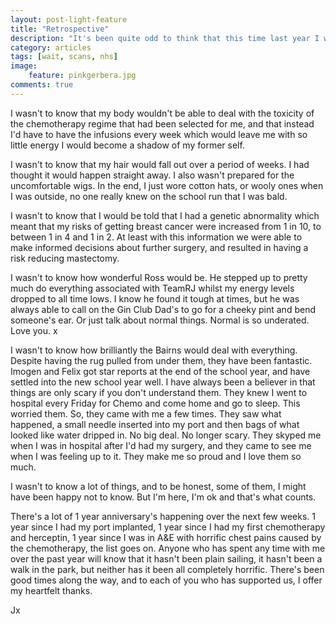 ```yaml
---
layout: post-light-feature
title: "Retrospective"
description: "It's been quite odd to think that this time last year I was preparing for a course of events which would have such far reaching implications."
category: articles
tags: [wait, scans, nhs]
image:
    feature: pinkgerbera.jpg
comments: true
---
```


I wasn't to know that my body wouldn't be able to deal with the toxicity of the chemotherapy regime that had been selected for me, and that instead I'd have to have the infusions every week which would leave me with so little energy I would become a shadow of my former self.

I wasn't to know that my hair would fall out over a period of weeks.  I had thought it would happen straight away.  I also wasn't prepared for the uncomfortable wigs.  In the end, I just wore cotton hats, or wooly ones when I was outside, no one really knew on the school run that I was bald.

I wasn't to know that I would be told that I had a genetic abnormality which meant that my risks of getting breast cancer were increased from 1 in 10, to between 1 in 4 and 1 in 2.  At least with this information we were able to make informed decisions about further surgery, and resulted in having a risk reducing mastectomy.

I wasn't to know how wonderful Ross would be.  He stepped up to pretty much do everything associated with TeamRJ whilst my energy levels dropped to all time lows.  I know he found it tough at times, but he was always able to call on the Gin Club Dad's to go for a cheeky pint and bend someone's ear.  Or just talk about normal things.  Normal is so underated.  Love you. x

I wasn't to know how brilliantly the Bairns would deal with everything.  Despite having the rug pulled from under them, they have been fantastic.  Imogen and Felix got star reports at the end of the school year, and have settled into the new school year well.  I have always been a believer in that things are only scary if you don't understand them.  They knew I went to hospital every Friday for Chemo and come home and go to sleep.  This worried them.  So, they came with me a few times.  They saw what happened, a small needle inserted into my port and then bags of what looked like water dripped in.  No big deal.  No longer scary.  They skyped me when I was in hospital after I'd had my surgery, and they came to see me when I was feeling up to it.  They make me so proud and I love them so much.

I wasn't to know a lot of things, and to be honest, some of them, I might have been happy not to know.  But I'm here, I'm ok and that's what counts.

There's a lot of 1 year anniversary's happening over the next few weeks.  1 year since I had my port implanted, 1 year since I had my first chemotherapy and herceptin, 1 year since I was in A&E with horrific chest pains caused by the chemotherapy, the list goes on.  Anyone who has spent any time with me over the past year will know that it hasn't been plain sailing, it hasn't been a walk in the park, but neither has it been all completely horrific.  There's been good times along the way, and to each of you who has supported us, I offer my heartfelt thanks.

Jx
